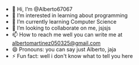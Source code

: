 - 👋 Hi, I’m @Alberto67067
- 👀 I’m interested in learning about programming
- 🌱 I’m currently learning Computer Science
- 💞️ I’m looking to collaborate on me, jsjsjs
- 📫 How to reach me well you can write me at albertomartinez050325@gmail.com
- 😄 Pronouns: you can say just Alberto, jaja
- ⚡ Fun fact: well i don't know what to tell you here

<!---
Alberto67067/Alberto67067 is a ✨ special ✨ repository because its `README.md` (this file) appears on your GitHub profile.
You can click the Preview link to take a look at your changes.
--->
